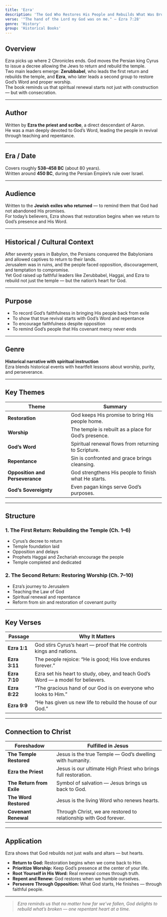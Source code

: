 ```yaml
---
title: 'Ezra'
description: 'The God Who Restores His People and Rebuilds What Was Broken'
verse: '"The hand of the Lord my God was on me." — Ezra 7:28'
genre: 'History'
group: 'Historical Books'
---
```


## Overview  
Ezra picks up where 2 Chronicles ends. God moves the Persian king Cyrus to issue a decree allowing the Jews to return and rebuild the temple.  
Two main leaders emerge: **Zerubbabel**, who leads the first return and rebuilds the temple, and **Ezra**, who later leads a second group to restore God’s Word and proper worship.  
The book reminds us that spiritual renewal starts not just with construction — but with consecration.

---

## Author  
Written by **Ezra the priest and scribe**, a direct descendant of Aaron.  
He was a man deeply devoted to God’s Word, leading the people in revival through teaching and repentance.

---

## Era / Date  
Covers roughly **538–458 BC** (about 80 years).  
Written around **450 BC**, during the Persian Empire’s rule over Israel.

---

## Audience  
Written to the **Jewish exiles who returned** — to remind them that God had not abandoned His promises.  
For today’s believers, Ezra shows that restoration begins when we return to God’s presence and His Word.

---

## Historical / Cultural Context  
After seventy years in Babylon, the Persians conquered the Babylonians and allowed captives to return to their lands.  
Jerusalem was in ruins, and the people faced opposition, discouragement, and temptation to compromise.  
Yet God raised up faithful leaders like Zerubbabel, Haggai, and Ezra to rebuild not just the temple — but the nation’s heart for God.

---

## Purpose  
- To record God’s faithfulness in bringing His people back from exile  
- To show that true revival starts with God’s Word and repentance  
- To encourage faithfulness despite opposition  
- To remind God’s people that His covenant mercy never ends  

---

## Genre  
**Historical narrative with spiritual instruction**  
Ezra blends historical events with heartfelt lessons about worship, purity, and perseverance.

---

## Key Themes  

| Theme | Summary |
|-------|----------|
| **Restoration** | God keeps His promise to bring His people home. |
| **Worship** | The temple is rebuilt as a place for God’s presence. |
| **God’s Word** | Spiritual renewal flows from returning to Scripture. |
| **Repentance** | Sin is confronted and grace brings cleansing. |
| **Opposition and Perseverance** | God strengthens His people to finish what He starts. |
| **God’s Sovereignty** | Even pagan kings serve God’s purposes. |

---

## Structure  

### 1. The First Return: Rebuilding the Temple (Ch. 1–6)
- Cyrus’s decree to return  
- Temple foundation laid  
- Opposition and delays  
- Prophets Haggai and Zechariah encourage the people  
- Temple completed and dedicated  

### 2. The Second Return: Restoring Worship (Ch. 7–10)
- Ezra’s journey to Jerusalem  
- Teaching the Law of God  
- Spiritual renewal and repentance  
- Reform from sin and restoration of covenant purity  

---

## Key Verses  

| Passage | Why It Matters |
|----------|----------------|
| **Ezra 1:1** | God stirs Cyrus’s heart — proof that He controls kings and nations. |
| **Ezra 3:11** | The people rejoice: “He is good; His love endures forever.” |
| **Ezra 7:10** | Ezra set his heart to study, obey, and teach God’s Word — a model for believers. |
| **Ezra 8:22** | “The gracious hand of our God is on everyone who looks to Him.” |
| **Ezra 9:9** | “He has given us new life to rebuild the house of our God.” |

---

## Connection to Christ  

| Foreshadow | Fulfilled in Jesus |
|-------------|-------------------|
| **The Temple Restored** | Jesus is the true Temple — God’s dwelling with humanity. |
| **Ezra the Priest** | Jesus is our ultimate High Priest who brings full restoration. |
| **The Return from Exile** | Symbol of salvation — Jesus brings us back to God. |
| **The Word Restored** | Jesus is the living Word who renews hearts. |
| **Covenant Renewal** | Through Christ, we are restored to relationship with God forever. |

---

## Application  
Ezra shows that God rebuilds not just walls and altars — but hearts.  
- **Return to God:** Restoration begins when we come back to Him.  
- **Prioritize Worship:** Keep God’s presence at the center of your life.  
- **Root Yourself in His Word:** Real renewal comes through truth.  
- **Repent and Renew:** God restores when we humble ourselves.  
- **Persevere Through Opposition:** What God starts, He finishes — through faithful people.  

---

> *Ezra reminds us that no matter how far we’ve fallen, God delights to rebuild what’s broken — one repentant heart at a time.*
